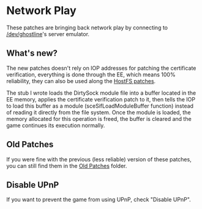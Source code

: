 # Network Play

These patches are bringing back network play by connecting to [/dev/ghostline](https://gitlab.com/gh0stl1ne)'s server emulator.

## What's new?

The new patches doesn't rely on IOP addresses for patching the certificate verification, everything is done through the EE, which means 100% reliability, they can also be used along the [HostFS patches](https://github.com/Nahelam/PCSX2-HostFS-Patches/tree/main/Criterion%20Games).

The stub I wrote loads the DirtySock module file into a buffer located in the EE memory, applies the certificate verification patch to it, then tells the IOP to load this buffer as a module (sceSifLoadModuleBuffer function) instead of reading it directly from the file system. Once the module is loaded, the memory allocated for this operation is freed, the buffer is cleared and the game continues its execution normally.

## Old Patches

If you were fine with the previous (less reliable) version of these patches, you can still find them in the [Old Patches](https://github.com/Nahelam/PCSX2-Burnout-Mods/tree/main/Burnout%203%20Takedown/Network%20Play/Old%20Patches) folder.

## Disable UPnP

If you want to prevent the game from using UPnP, check "Disable UPnP".
